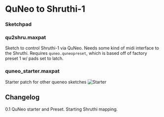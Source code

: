 # QuNeo to Shruthi-1
### Sketchpad

### qu2shru.maxpat
Sketch to control Shruthi-1 via QuNeo. Needs some kind of midi interface to the Shruthi.
Requires ```quneo.quneopreset```, which is based off of factory preset 1 w/ pads set to latch.

### quneo_starter.maxpat
Starter patch for other queneo sketches
![Starter](https://raw.github.com/readywater/qu2shru/master/starter.png)


## Changelog
0.1 QuNeo starter and Preset. Starting Shruthi mapping.